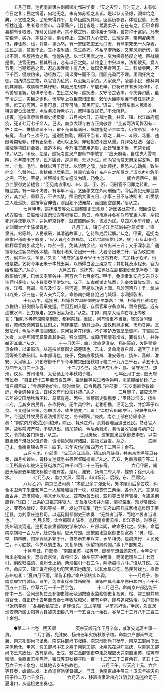 <!-- { "loadSidebar": true } -->
　　五月己酉，巡抚南直隶左副都御史邹来学奏：“天之灾异，何时无之，未有如今日之甚；民之饥馑，何地无之，未有如苏松之甚者。是以恭劳圣虑，颁优给之典，下宽恤之条，尤恐未得其所，复命臣巡抚其地。臣巡历郡邑，体验民情，死者相枕连途，生者号啼盈市。弃家荡产，比比皆是；鬻妻卖子，在在有之。臣已命郡县稍有仓粮者，按月关给赈济，其不敷之所，或移粟于邻壤，或贷种于富家。凡未完粮草、买办、差役之类，俱令停止。宜俟其人心仅安、生理少遂，奈何疫疾流行，非徒苏、松，其常、镇亦然。有一家连死至五七口者，有举家死无一人存者，生民之患，莫重于此。又小麦附熟，忽生黄朽，不系旱涝所致，又非风雨所伤，事出不测，空腹待食之民，惶惶失望。以土沃民庶之地，变为嗟怨愁叹之墟。臣战兢是惧，洗雪无由。推其所自，必有以召之矣。恭维皇上中兴以来，法祖敬天，爱人节用，岂期郡邑之官，忍心害理者十有八九，忧国爱民者百无一二。科敛银两，不下千百，侵欺粮米，动经数万。词讼旁午而不问，囹圄充盈而不理。里闾奸贪之徒，包纳供应之物，以官钱为私货，以公廉为家资。大家豪户，凌虐小民，催科剥削其膏脂，取债罄空其杼轴。其他民患宿弊，不能枚举。臣将已甚者执问如律，余令警省自新。切详守令者，生民之父母；巡抚者，又守令之表率。今灾异如此，虽守令之过，实臣之罪也。伏望皇上将臣罢归田里，敕命大臣刚明廉干者任巡抚之责，庶天心可回，灾患可息，奸弊可除，军民可安。”诏曰：“比因东南人民艰难，特遣卿设法抚安，今后务须殚厥心力，庶得事妥民安。”不允所辞。
　　
　　六月戊寅，巡按直隶监察御史杨贡奏：五月初六日，苏州地震，并常、镇、松江四府瘟疫，死者七万七千余人。己亥，南京大理寺右寺正向敬言：“比者两法司鞫囚有二弊：其一、推情论罪不当，审不允者辄调问，痛加箠楚至三四次，仍依原拟，不免有冤。请自今三次不允，送别衙推鞫。原问不当者，罪之；其一、斗殴、骂詈、违限等类轻罪，律有正条者，法司以正条，罪轻拟依不应从重。其罪免枉法、强窃、盗贼等项赃罚金银，律追本色，今乃准其费用追钞，此皆轻重不当，乞禁令如律。”从之。甲辰，先是，巡抚南直隶户部尚书李敏言：“应天府县，自往岁大雪穹阴，本年霪雨亢旱，民方匮食，遑遑焉，无以为生。而内官令应天府采买翠毛、铜丝、羊角、毛竹、鱼鱿以百千万计。以饥荒之际，加此烦扰，臣恐人心动摇，致生他变，乞暂停止，俟秋成以后采买。其翠毛宜令广东产有之所贡之。”诏以内府急用之需，不允。至是，监察御史周文盛又为请，乃免之。
　　
　　闰六月丙午，南京监察御史苗禭言：“臣见南直隶府、州、县、卫、所，问刑官不问罪之轻重，一概监禁。有一年不决者，有半年不理。乞通移文在外问刑衙门，今后真犯死罪监禁外，其余轻、重罪囚，不许久禁。照旧例大事五日、小事三日不与决断者，听受禁之人赴巡抚、巡按等官伸告，则囚犯不致淹禁，而囹圄空虚矣。”诏从之。
　　
　　七月甲申，巡抚淮安等处左副都御史王竑奏：近因各处灾伤，敕臣设法抚安赈恤，已赈给过直隶淮安等府粮石。癸巳，命南京并各布政司官吏人等，杂犯死罪并流罪以下，并免解京详审，就彼照例纳米，径发为民。以四方水旱荐臻，从文渊阁大学士陈循请也。
　　
　　八月丁未，镇守浙江兵部尚书孙原贞奏：“直隶苏，松等处，人民艰窘，其清逃故军丁，乞待秋成后起解。”从之。甲寅，巡抚南直隶户部尚书李敏奏：“应天诸府岁歉民饥，公私仓廪赈给已尽，欲于石灰山关批验秤盘客商引盐之处，每盐一引，免其该纳余盐，劝令出米三升；又于溧水县广通镇坝经过客商所贩木植，每根小者劝令出米一升，大者令出米二升，官为收贮赈济。俟来秋成，革罢。”又言：“诸府岁运京仓米十七万石有奇，其加耗水程米，恒倍是数。乞将今年正米于本处出粜，以所得白金上纳京库；其加耗及水程米，官为给散赈济。”从之。
　　
　　九月乙亥，巡抚苏、松等处左副都御史邹来学奏：“奉敕赈恤饥民，已给米麦豆谷共一百万六千七百余石。”甲申，免直隶淮安府安东县岁输药材等物，以本县屡奏旱涝故也。戊子，左佥都御史陈泰，先奉敕督浚仪真、瓜州、江都、高邮、宝应及淮安一带河道，至是以功完上闻。凡浚河百八十里，筑决口九处，坝三座，役人夫六万余。命修南京晹各沧波门城垣、水洞损裂者。
　　
　　十月丙午，巡抚苏、松等处左副都御史邹来学奏：“苏、松等府民该纳在京税粮，旧例俱与官军兑运。后因瓦剌入寇，存留官军守备京城，暂令民运。近有连被水旱，民力艰难，乞照旧运为便。”从之。丁卯，南京大理寺右寺正向敬言：“臣见本寺审录南京刑部、都察院轻、重囚，间有情重不当斩，冤驳回问理者，原问及调问官往往衔之，痛肆箠楚，迫其曲承。是致刑狱多冤，伤和召异。乞敕法司，今后本寺驳回诸囚，原问官务在详谳，不许箠楚及辄呈堂调问。其驳回三次者，本寺照诸司职掌备其供词，移文调问。或原问官情有增减，罪有出入，并许举正其罪。”从之。
　　
　　十一月丙于，命江北直隶淮安、扬州等府，发赃罚银货籴粮，以备赈济。从巡按监察御史郑冕请也。乙未，复命南京户部，遣官于上新河等处监收船料。从本部请也。庚子，免南直隶扬州、淮安等府、扬州、高邮、淮安、大河等卫、兴化守御千户所今年被灾田亩秋粮子粒二十九万三千石，草五十九万四千九百二十余包。
　　
　　十二月乙巳，免应天府七州、县、留守左卫、邳州，仪真、苏州诸府、太仓诸卫今年秋粮子粒。
　　
　　七年正月丁丑，应天府市民奏：“自正统十三年至景泰五年，坐派臣等买过诸色物料，未蒙赐给价钞。”上谓户部臣曰：“今后买物价钞，随时给偿，毋令民怨。”户部奏：“去岁南直隶有蝗蝻，今春遗种复生，宜移文有司设法扑捕。”从之。
　　
　　二月庚子，蠲应天府去年被灾田地秋粮子粒、马草有差。丙午，监察御史张鹏奏：“臣经过淮安、扬州二府，见其岁凶民饥，东作将兴，无牛具谷种，老稚相携，沿河乞食，并拾草子以食。今又追征官租，恐益流涉，致生他变。”上曰：“二府官租即停征，民缺牛具谷种，今巡抚并牧民官设法措置给之，务令得所。”庚戌，南京工部右侍郎李浩奏：“南京内府收受民间粮米，除正、耗米之外，余剩者理当退出还民。然仓官人等，故称禁城严禁，不容退出。请加禁约，今后余剩米，务令监收官给与纳户公文，令持赴各门照出。”从之。
　　
　　三月庚辰，巡按直隶监察御史李宏，以南直隶诸旱涝处米值踊贵，请令输米赎罪诸囚，暂抵以豆麦。从之。
　　
　　四月己未，免南京锦衣等三十四卫，去年灾伤屯粮四万六千二百三十余石。
　　
　　五月辛未，户部奏：“应天府江浦县、镇江府丹徒县，并南京旗手等卫各奏，四月初蝗生，请移文巡抚尚书等官督属捕瘗。”从之。乙亥，免南京镇守等二十二卫所属去年被灾无征屯粮六万四千四百二十三石有奇。
　　
　　六月甲辰，蠲应天等府去年被灾秋粮子粒有差。是月，淮安、扬州二府大旱、蝗蝻；徐州大雨水。
　　
　　七月乙亥，南京大风、雷雨，山川坛前、后殿，东、西廊灾。
　　
　　八月乙卯，南京三法司奏：“孝陵卫余丁张亚苟，知孝陵山后多古坟，纠合本卫余丁朱亚和等二十人越陵墙掘开一坟，获银首饰二两余，各分入己。又见陵后古井，恐潜资物，竭其水以淘之。亚苟为首当绞，亚和等当赎罪着役，今遇恩例应释。”诏曰：“此系护卫祖宗陵寝人，却敢发坟淘井为盗，情犯深重。难以常律处之，亚苟依律绞，亚和等杖一百，发边卫充军。”迁淮安府山阳县戚家桥巡检司于宿迁县，为刘家庄巡检司。以巡抚副都御史王竑奏：“无益者当革，而地冲要者当设也。”
　　
　　九月戊辰，命佥都御史陈泰，巡抚南直隶苏州、松江等处。时泰在扬州疏浚河道，巡抚南直隶都御史邹来学卒，户部以闻，故命泰代之。癸未，命运南京胡椒一百万斤，赴京备用。应天府蝗。巡按直隶监察御史胡宽奏：“苏、松、常、镇四府，国家贡赋多赖于此。自景泰五年以来，水旱相仍，瘟疫流行，人民死亡，不可胜数。今岁以蝻生发，又复旱伤，伏望特赐矜恻。”事下户部知之。
　　
　　十月辛丑，户部奏：“南直隶苏、松等府，屡奏旱潦蝗蝻灾伤，今年兑军粮米必致减少，恐有误京储，宜将淮安、徐州原开中两淮，两浙运司盐二十七万引，俱改归临清、德州仓上纳。两淮每引一石二斗，两浙每引八斗。”诏从其议。戊申，命应天、镇江诸府停造均配官民田地籍册，以其水旱灾伤，恐民劳扰也。直隶苏州府奏：“夏四月不雨，早伤禾稼。”命户部核实以闻。
　　
　　十一月戊子，修南京聚宝门城垣。甲午，免直隶徐州并所属萧、沛等四县今年灾伤田粮四万八千七百五十余石，谷草六万一千一百余包。
　　
　　十二月己巳，命南京户部选能干郎中一员，会同巡抚左佥都御史陈泰及迢按直隶监察御史复视苏、松、常三府并属县官仓，自正统十四年至景泰七年收放粮米，若有亏弊，即与追究惩治。以户部尚书张凤等奏：“各县收粮官吏，多肆侵克，宜加清理，以革其奸也。”辛亥，免直隶淮安府所属山阳等六县被灾田粮八万一千五百九十余石，谷草二十三万八千三百三十余包。

　　●第二十七卷　明天顺
　　
　　英宗天顺元年正月辛卯，减淮安巡河主事一员。
　　
　　二月丁酉，免淮安、扬州去年灾伤秋粮子粒。命南京户部尚书沈翼、南京礼部尚书张惠、南京兵部尚书张纯、南京刑部尚书杨宁、南京工部尚书王来俱致仕。甲寅，调工部尚书王永寿于南京工部。永寿先在湖广巡抚，以南京工部尚书王来致仕，故有是命。壬戌，敕右佥都御史李秉总理应天并南直隶苏、松等府粮储。免直隶苏州等府、镇江等卫秋粮子粒一百一十二万二千二百余石，草五十二万六千六十余包，以其地去岁灾伤故也。
　　
　　五月壬午，应天府上元、六合等县奏，蝗蝻生发。上命遣官驰驿督捕之。己丑，免南京旗手等三十卫去年被灾屯田子粒二万七千余石。
　　
　　六月乙未，移置直隶常州府江阴县利港巡检司于夏港口，从巡检史庄奏也。
　　
